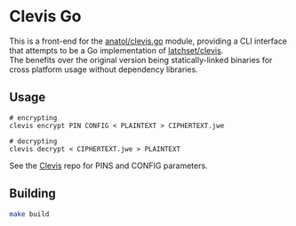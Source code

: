 # Clevis Go

This is a front-end for the [anatol/clevis.go](https://github.com/anatol/clevis.go) module, providing a CLI interface
that attempts to be a Go implementation of [latchset/clevis](https://github.com/latchset/clevis).  
The benefits over the original version being statically-linked binaries for cross platform usage without dependency libraries.

## Usage

```shell
# encrypting
clevis encrypt PIN CONFIG < PLAINTEXT > CIPHERTEXT.jwe

# decrypting
clevis decrypt < CIPHERTEXT.jwe > PLAINTEXT
```

See the [Clevis](https://github.com/latchset/clevis) repo for PINS and CONFIG parameters.

## Building

```bash
make build
```
